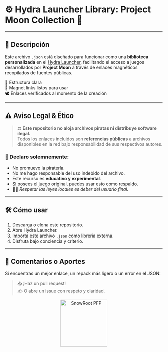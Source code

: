 # ⚙️ Hydra Launcher Library: Project Moon Collection 🔗


---

## 🧾 Descripción

Este archivo `.json` está diseñado para funcionar como una **biblioteca personalizada** en el [Hydra Launcher](https://github.com/hydra-launcher), facilitando el acceso a juegos desarrollados por **Project Moon** a través de enlaces magnéticos recopilados de fuentes públicas.

📂 Estructura clara  
🔗 Magnet links listos para usar  
🕊️ Enlaces verificados al momento de la creación

---

## ⚠️ Aviso Legal & Ético


> ⚖️ **Este repositorio no aloja archivos piratas ni distribuye software ilegal.**  
> Todos los enlaces incluidos son **referencias públicas** a archivos disponibles en la red bajo responsabilidad de sus respectivos autores.

### 🙌 Declaro solemnemente:

- No promuevo la piratería.
- No me hago responsable del uso indebido del archivo.
- Este recurso es **educativo y experimental**.
- Si posees el juego original, puedes usar esto como respaldo.
- 👨‍⚖️ *Respetar las leyes locales es deber del usuario final.*

---

## 🛠 Cómo usar

1. Descarga o clona este repositorio.
2. Abre Hydra Launcher.
3. Importa este archivo `.json` como librería externa.
4. Disfruta bajo conciencia y criterio.

---

## 💬 Comentarios o Aportes

Si encuentras un mejor enlace, un repack más ligero o un error en el JSON:

> 📥 ¡Haz un pull request!  
> ✍️ O abre un issue con respeto y claridad.
> 


<p align="center">
  <img src="https://cdn.discordapp.com/avatars/1283550118389223553/b376b186407568fae79c4ca50a43896b.png?size=2048" width="150" height="150" alt="SnowRoot PFP">
</p>




